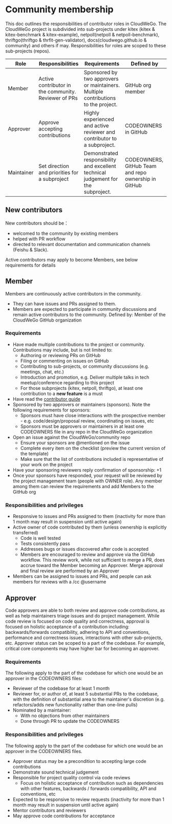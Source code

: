 # Community membership

This doc outlines the responsibilities of contributor roles in CloudWeGo. 
The CloudWeGo project is subdivided into sub-projects under kitex (kitex & kitex-benchmark & kitex-example), netpoll(netpoll & netpoll-benchmark), thriftgo(thriftgo & thrfit-gen-validator), docs(cloudwego.github.io & community) and others if may. 
Responsibilities for roles are scoped to these sub-projects (repos).

| **Role**   | **Responsibilities**                                  | **Requirements**                                             | **Defined by**                                               |
| ---------- | ----------------------------------------------------- | ------------------------------------------------------------ | ------------------------------------------------------------ |
| Member     | Active contributor in the community.  Reviewer of PRs | Sponsored by two approvers or maintainers. Multiple contributions to the project. | GitHub org member|
| Approver   | Approve accepting contributions                       | Highly experienced and active reviewer and contributor to a subproject.           | CODEOWNERS in GitHub |
| Maintainer | Set direction and priorities for a subproject         | Demonstrated responsibility and excellent technical judgement for the subproject. | CODEOWNERS, GitHub Team and repo ownership in GitHub |

## New contributors

New contributors should be：
- welcomed to the community by existing members
- helped with PR workflow
- directed to relevant documentation and communication channels (Feishu & Slack).
  
Active contributors may apply to become Members, see below requirements for details

## Member

Members are continuously active contributors in the community.
- They can have issues and PRs assigned to them.
- Members are expected to participate in community discussions and remain active contributors to the community.
  Defined by: Member of the CloudWeGo GitHub organization

### Requirements

- Have made multiple contributions to the project or community. Contributions may include, but is not limited to:
  - Authoring or reviewing PRs on GitHub
  - Filing or commenting on issues on GitHub
  - Contributing to sub-projects, or community discussions (e.g. meetings, chat, etc.)
  - Introduction and promotion, e.g. Deliver multiple talks in tech meetup/conference regarding to this project
  - For those subprojects (kitex, netpoll, thriftgo), at least one contribution to a **new feature** is a must
- Have read the [contributor guide](https://github.com/cloudwego/community/blob/master/CONTRIBUTING.md)
- Sponsored by two approvers or maintainers (sponsors). Note the following requirements for sponsors:
  - Sponsors must have close interactions with the prospective member - e.g. code/design/proposal review, coordinating on issues, etc
  - Sponsors must be approvers or maintainers in at least one CODEOWNERS file in any repo in the CloudWeGo organization
- Open an issue against the CloudWeGo/community repo
  - Ensure your sponsors are @mentioned on the issue
  - Complete every item on the checklist (preview the current version of the template)
  - Make sure that the list of contributions included is representative of your work on the project
- Have your sponsoring reviewers reply confirmation of sponsorship: +1
- Once your sponsors have responded, your request will be reviewed by the project management team (people with OWNER role). Any member among them can review the requirements and add Members to the GitHub org

### Responsibilities and privileges

- Responsive to issues and PRs assigned to them (inactivity for more than 1 month may result in suspension until active again)
- Active owner of code contributed by them (unless ownership is explicitly transferred)
  - Code is well tested
  - Tests consistently pass
  - Addresses bugs or issues discovered after code is accepted
  - Members are encouraged to review and approve via the GitHub workflow. This review work, while not sufficient to merge a PR, does accrue toward the Member becoming an Approver. Merge approval and final review are performed by an Approver
- Members can be assigned to issues and PRs, and people can ask members for reviews with a /cc @username

## Approver

Code approvers are able to both review and approve code contributions, as well as help maintainers triage issues and do project management.
While code review is focused on code quality and correctness, approval is focused on holistic acceptance of a contribution including: backwards/forwards compatibility, adhering to API and conventions, performance and correctness issues, interactions with other sub-projects, etc.
Approver status can be scoped to a part of the codebase. For example, critical core components may have higher bar for becoming an approver.

### Requirements

The following apply to the part of the codebase for which one would be an approver in the CODEOWNERS files:
- Reviewer of the codebase for at least 1 month
- Reviewer for, or author of, at least 5 substantial PRs to the codebase, with the definition of substantial area to the maintainer's discretion (e.g. refactors/adds new functionality rather than one-line pulls)
- Nominated by a maintainer:
  - With no objections from other maintainers
  - Done through PR to update the CODEOWNERS

### Responsibilities and privileges

The following apply to the part of the codebase for which one would be an approver in the CODEOWNERS files.
- Approver status may be a precondition to accepting large code contributions
- Demonstrate sound technical judgement
- Responsible for project quality control via code reviews
  - Focus on holistic acceptance of contribution such as dependencies with other features, backwards / forwards compatibility, API and conventions, etc
- Expected to be responsive to review requests (inactivity for more than 1 month may result in suspension until active again)
- Mentor contributors and reviewers
- May approve code contributions for acceptance
